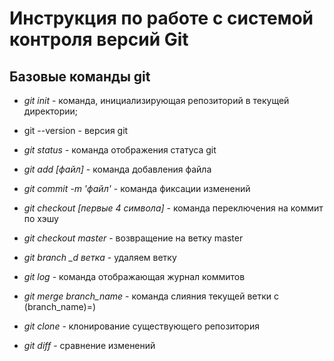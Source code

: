 # Инструкция по работе с системой контроля версий Git

## Базовые команды git

* *git init* - команда, инициализирующая репозиторий в текущей директории;
* git --version - версия git 
* *git status* - команда отображения статуса git
* *git add [файл]* - команда добавления файла
* *git commit -m 'файл'* - команда фиксации изменений
* *git checkout [первые 4 символа]* - команда переключения на коммит по хэшу 
* *git checkout master* - возвращение на ветку master
* *git branch _d ветка* - удаляем ветку
* *git log* - команда отображающая журнал коммитов

* *git merge branch_name* - команда слияния текущей ветки с (branch_name)=)

* *git clone <repo url>* - клонирование существующего репозитория 

* *git diff* - сравнение изменений 
